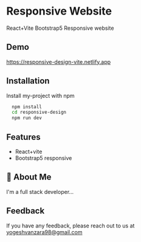 
# Responsive Website

React+Vite Bootstrap5 Responsive website


## Demo

https://responsive-design-vite.netlify.app
## Installation

Install my-project with npm

```bash
  npm install 
  cd responsive-design
  npm run dev
```

## Features

- React+vite 
- Bootstrap5 responsive


## 🚀 About Me

I'm a full stack developer...


## Feedback

If you have any feedback, please reach out to us at yogeshvanzara98@gmail.com

